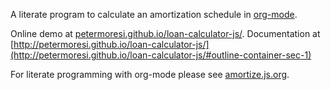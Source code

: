 A literate program to calculate an amortization schedule in [org-mode](http://org-mode.org).

Online demo at [petermoresi.github.io/loan-calculator-js/](http://petermoresi.github.io/loan-calculator-js/#outline-container-sec-5). Documentation at [http://petermoresi.github.io/loan-calculator-js/](http://petermoresi.github.io/loan-calculator-js/#outline-container-sec-1)

For literate programming with org-mode please see [amortize.js.org](./amortize.js.org). 
